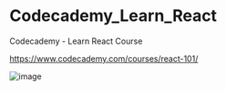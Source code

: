 # Codecademy_Learn_React
Codecademy - Learn React Course

https://www.codecademy.com/courses/react-101/

![image](https://user-images.githubusercontent.com/81068781/190868131-a6ba377c-a349-4ac2-ba9d-495449b5d76d.png)
